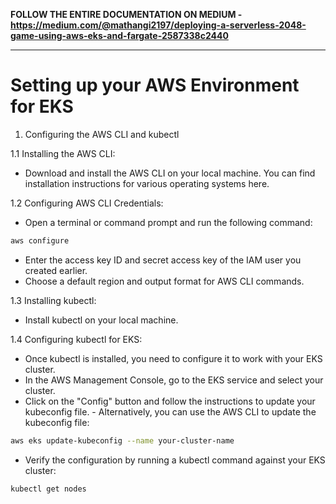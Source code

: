 **FOLLOW THE ENTIRE DOCUMENTATION ON MEDIUM - https://medium.com/@mathangi2197/deploying-a-serverless-2048-game-using-aws-eks-and-fargate-2587338c2440**

-------------------------------------------------------------------------------------------------------------------------------------------------------------------

# Setting up your AWS Environment for EKS

1. Configuring the AWS CLI and kubectl

1.1 Installing the AWS CLI:

- Download and install the AWS CLI on your local machine. You can find installation instructions for various operating systems here.

1.2 Configuring AWS CLI Credentials:

- Open a terminal or command prompt and run the following command:

```bash 
aws configure
```

- Enter the access key ID and secret access key of the IAM user you created earlier.
- Choose a default region and output format for AWS CLI commands.

1.3 Installing kubectl:

- Install kubectl on your local machine. 

1.4 Configuring kubectl for EKS:

- Once kubectl is installed, you need to configure it to work with your EKS cluster.
- In the AWS Management Console, go to the EKS service and select your cluster.
- Click on the "Config" button and follow the instructions to update your kubeconfig file. - Alternatively, you can use the AWS CLI to update the kubeconfig file:

```bash
aws eks update-kubeconfig --name your-cluster-name
```

- Verify the configuration by running a kubectl command against your EKS cluster:

```bash
kubectl get nodes
```


